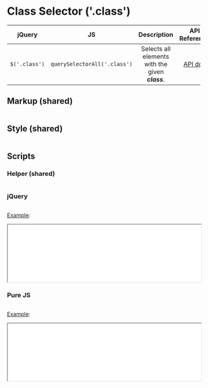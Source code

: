 # Class Selector ('.class')

| jQuery | JS | Description | API Reference |
|:--:|:--:|:--:|:--:|
| `$('.class')` | `querySelectorAll('.class')` | Selects all elements with the given **_class_**. | [API doc](https://api.jquery.com/class-selector/) |

## Markup (shared)

```html:example.html
```

## Style (shared)

```css:src/style.css
```

## Scripts

### Helper (shared)

```js:src/main.js
```

### jQuery

```js:src/jquery.js
```

[Example](example.html?jquery):

<iframe width="100%" height="150" src="example.html?jquery"></iframe>

### Pure JS

```js:src/pure.js
```

[Example](example.html?pure):

<iframe width="100%" height="150" src="example.html?pure"></iframe>
